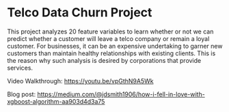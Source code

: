 # Telco Data Churn Project
 This project analyzes 20 feature variables to learn whether or not we can predict whether a customer will leave a telco company or remain a loyal customer. For businesses, it can be an expensive undertaking to garner new customers than maintain healthy relationships with existing clients. This is the reason why such analysis is desired by corporations that provide services.
 
 Video Walkthrough: https://youtu.be/vpGthN9A5Wk
 
 Blog post: https://medium.com/@jdsmith1906/how-i-fell-in-love-with-xgboost-algorithm-aa903d4d3a75
